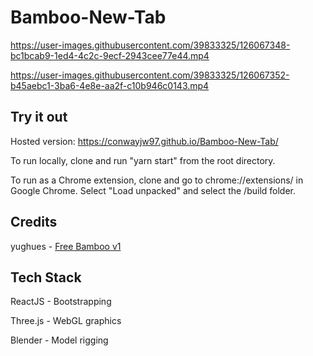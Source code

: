 # Bamboo-New-Tab

https://user-images.githubusercontent.com/39833325/126067348-bc1bcab9-1ed4-4c2c-9ecf-2943cee77e44.mp4

https://user-images.githubusercontent.com/39833325/126067352-b45aebc1-3ba6-4e8e-aa2f-c10b946c0143.mp4

## Try it out

Hosted version: https://conwayjw97.github.io/Bamboo-New-Tab/

To run locally, clone and run "yarn start" from the root directory.

To run as a Chrome extension, clone and go to chrome://extensions/ in Google Chrome. Select "Load unpacked" and select the /build folder.

## Credits

yughues - [Free Bamboo v1](https://opengameart.org/content/free-bamboo-v1)

## Tech Stack

ReactJS - Bootstrapping

Three.js - WebGL graphics

Blender - Model rigging
